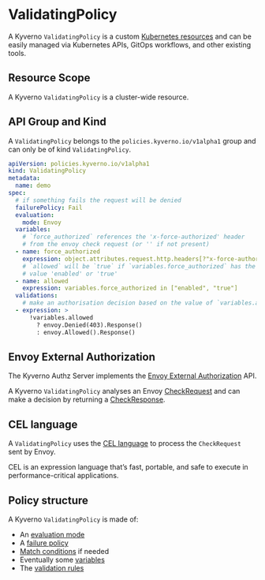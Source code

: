 # ValidatingPolicy

A Kyverno `ValidatingPolicy` is a custom [Kubernetes resources](https://kubernetes.io/docs/concepts/extend-kubernetes/api-extension/custom-resources/) and can be easily managed via Kubernetes APIs, GitOps workflows, and other existing tools.

## Resource Scope

A Kyverno `ValidatingPolicy` is a cluster-wide resource.

## API Group and Kind

A `ValidatingPolicy` belongs to the `policies.kyverno.io/v1alpha1` group and can only be of kind `ValidatingPolicy`.

```yaml
apiVersion: policies.kyverno.io/v1alpha1
kind: ValidatingPolicy
metadata:
  name: demo
spec:
  # if something fails the request will be denied
  failurePolicy: Fail
  evaluation:
    mode: Envoy
  variables:
    # `force_authorized` references the 'x-force-authorized' header
    # from the envoy check request (or '' if not present)
  - name: force_authorized
    expression: object.attributes.request.http.headers[?"x-force-authorized"].orValue("")
    # `allowed` will be `true` if `variables.force_authorized` has the
    # value 'enabled' or 'true'
  - name: allowed
    expression: variables.force_authorized in ["enabled", "true"]
  validations:
    # make an authorisation decision based on the value of `variables.allowed`
  - expression: >
      !variables.allowed
        ? envoy.Denied(403).Response()
        : envoy.Allowed().Response()
```

## Envoy External Authorization

The Kyverno Authz Server implements the [Envoy External Authorization](https://www.envoyproxy.io/docs/envoy/latest/intro/arch_overview/security/ext_authz_filter) API.

A Kyverno `ValidatingPolicy` analyses an Envoy [CheckRequest](https://www.envoyproxy.io/docs/envoy/latest/api-v3/service/auth/v3/external_auth.proto#service-auth-v3-checkrequest) and can make a decision by returning a [CheckResponse](https://www.envoyproxy.io/docs/envoy/latest/api-v3/service/auth/v3/external_auth.proto#service-auth-v3-checkresponse).

## CEL language

A `ValidatingPolicy` uses the [CEL language](https://github.com/google/cel-spec) to process the `CheckRequest` sent by Envoy.

CEL is an expression language that’s fast, portable, and safe to execute in performance-critical applications.

## Policy structure

A Kyverno `ValidatingPolicy` is made of:

- An [evaluation mode](./evaluation-mode.md)
- A [failure policy](../failure-policy.md)
- [Match conditions](../match-conditions.md) if needed
- Eventually some [variables](../variables.md)
- The [validation rules](./validation-rules.md)
